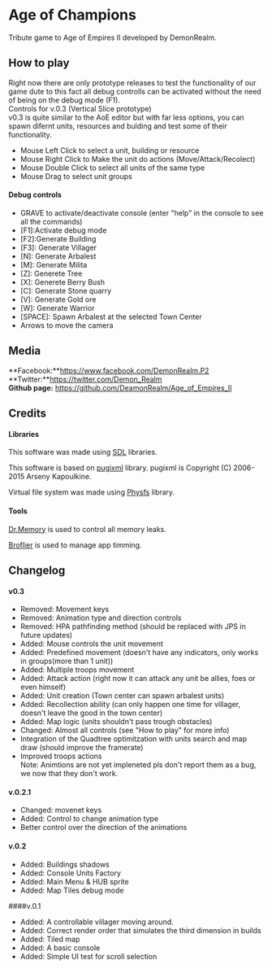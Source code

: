 



# Age of Champions
Tribute game to Age of Empires II developed by DemonRealm.


## How to play
Right now there are only prototype releases to test the functionality of our game dute to this fact all debug controlls can be activated without the need of being on the debug mode (F1).  
Controls for v.0.3 (Vertical Slice prototype)   
v0.3 is quite similar to the AoE editor but with far less options, you can spawn difernt units, resources and bulding and test some of their functionality.   

* Mouse Left Click to select a unit, building or resource
* Mouse Right Click to Make the unit do actions (Move/Attack/Recolect)
* Mouse Double Click to select all units of the same type
* Mouse Drag to select unit groups


#### Debug controls
* GRAVE to activate/deactivate console (enter "help" in the console to see all the commands)
* [F1]:Activate debug mode     
* [F2]:Generate Building  
* [F3]: Generate Villager
* [N]: Generate Arbalest
* [M]: Generate Milita
* [Z]: Generete Tree
* [X]: Generete Berry Bush
* [C]: Generate Stone quarry
* [V]: Generate Gold ore
* [W]: Generate Warrior
* [SPACE]: Spawn Arbalest at the selected Town Center
* Arrows to move the camera

## Media 
**Facebook:**https://www.facebook.com/DemonRealm.P2    
**Twitter:**https://twitter.com/Demon_Realm    
**Github page:** https://github.com/DeamonRealm/Age_of_Empires_II


## Credits

#### Libraries
This software was made using [SDL](https://www.libsdl.org/) libraries.   

This software is based on [pugixml](http://pugixml.org) library.
pugixml is Copyright (C) 2006-2015 Arseny Kapoulkine. 

Virtual file system was made using [Physfs](https://icculus.org/physfs/) library. 

#### Tools
[Dr.Memory](http://www.drmemory.org/) is used to control all memory leaks.

[Broflier](https://github.com/bombomby/brofiler/wiki) is used to manage app timming.

## Changelog
#### v0.3
* Removed: Movement keys
* Removed: Animation type and direction controls
* Removed: HPA pathfinding method (should be replaced with JPS in future updates)
* Added: Mouse controls the unit movement
* Added: Predefined movement (doesn't have any indicators, only works in groups(more than 1 unit))
* Added: Multiple troops movement
* Added: Attack action (right now it can attack any unit be allies, foes or even himself)
* Added: Unit creation (Town center can spawn arbalest units)
* Added: Recollection ability (can only happen one time for villager, doesn't leave the good in the town center)
* Added: Map logic (units shouldn't pass trough obstacles)
* Changed: Almost all controls (see "How to play" for more info)
* Integration of the Quadtree optimitzation with units search and map draw (should improve the framerate)
* Improved troops actions   
Note: Animtions are not yet impleneted pls don't report them as a bug, we now that they don't work.


#### v.0.2.1
* Changed: movenet keys
* Added: Control to change animation type
* Better control over the direction of the animations

#### v.0.2
* Added: Buildings shadows
* Added: Console Units Factory
* Added: Main Menu & HUB sprite
* Added: Map Tiles debug mode

####v.0.1
* Added: A controllable villager moving around.
* Added: Correct render order that simulates the third dimension in builds
* Added: Tiled map 
* Added: A basic console
* Added: Simple UI test for scroll selection
